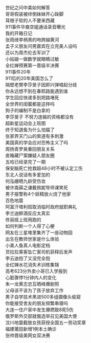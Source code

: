 世纪之问中美如何解答  
哥哥假装被绊倒妹妹开心跺脚  
耳根子软的人不要来西藏  
911事件华裔空姐通话录音曝光  
我的开箱日记  
张雨绮李柄熹的吻跨越黄河  
孟子义朋友问男嘉宾在立完美人设吗  
还以为周杰伦去军训了  
小姑娘一做数学就眼睛过敏  
全红婵预赛第一晋级半决赛  
911事件20年  
911后的20年美国怎么了  
隔壁老樊李莎旻子因即兴弹唱起分歧  
你永远想不到在春熙路能遇到谁  
学生回应快递多到把路堵死  
全世界的闺蜜都是这样吗  
狗子的编制不是白拿的  
李莎旻子 不努力连输的资格都没有  
超新星运动会上班图  
终于知道鱼为什么怕猫了  
张家界天门山的索道有多刺激  
美国真的学会应对恐怖主义了吗  
周扬青罗昊重回朋友关系  
皮箱藏尸案嫌疑人朋友圈  
五哈已经录完了一期  
保安脑死亡抢救超48小时不被认定工伤  
东北人说话有多爱加的  
何泓姗晒九龄受伤妆  
被许嵩薛之谦戴佩妮导师课笑死  
男子报警称4个妖精放火烧了他家  
百色地震  
阿富汗塔利班取消临时政府就职典礼  
李兰迪醉酒反应太真实  
佟丽娅上班用跑的  
如何判断一个人得了心梗  
网友在三星堆里集齐了一座动物园  
出生在教师世家是什么体验  
小美人鱼真人电影定档  
货拉拉乘客坠亡案司机获释后发声  
李云迪抱了又没完全抱  
全红婵水花消失术训练集锦  
高考623分外卖小哥已入学报到  
心脏骤停1分钟内人的变化  
朱一龙黄志忠互晒峰爆剧照  
父母该不该为了孩子放弃工作  
男子自学技术黑进500多组摄像头偷窥  
你能接受舍友的朋友频繁串寝吗  
大连一住户家中发生爆燃致8死5伤  
俄罗斯外交部就俄选举召见美国大使  
汶川地震截肢女孩获授全国五一劳动奖章  
福建莆田新增1例本土确诊  
张帅晋级美网女双决赛  
